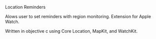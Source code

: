 Location Reminders

Alows user to set reminders with region monitoring. Extension for Apple Watch.

Written in objective c using Core Location, MapKit, and WatchKit.